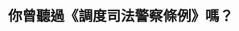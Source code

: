 ---
id: "9"
lang: zh-tw
publish: "TRUE"
description: 「 廢除《調度司法警察條例》，尊重警察工作之專業，共同營造我國精緻司法的願景」連署案
selected: "FALSE"
blog_selected: "FALSE"
thumbnail: https://cm.pdis.nat.gov.tw/images/post/1JY8OaMILBZRDKHs65E1pm6N6Z5NZfOy6.jpg
title: 你曾聽過《調度司法警察條例》嗎？
introduction:
  content: 《調度司法警察條例》於1945年3月15日制定，沿用至今，實務上發生部分檢察官濫用此條例，交辦無涉刑事偵查之事項，很可能違反權力分立的原則。本次民眾提案，我們透過協作會議的討論先釐清，雖根據《刑事訴訟法》，檢察官為偵查主體、司法警察為偵查輔助機關，檢察官僅在偵辦司法案件時有權指揮調度司法警察，但執行上確有違反的情形。藉此，我們將問題回歸到司法警察對於檢警關係的互動模式的期待，討論此條例是否該被廢除，或者能夠跟《刑事訴訟法》或《法院組織法》做配套修正，而根據多方的激盪分享，法務部也會將討論成果納入修法參考，進行完整研議後一併提案函請立法院審議。
color: red
join:
  type: 提
  title: 廢除《調度司法警察條例》，尊重警察工作之專業，共同營造我國精緻司法的願景
  link: https://join.gov.tw/idea/detail/fae5f166-47a3-497c-9af6-b9817ab48e70
  image: https://cm.pdis.tw/images/post/9/1HoimfZKV2JEWvGmpOdL7YzwoHSWDASjD.jpg
layout: post
departments:
  - 法務部
embed:
  mind_map:
    links:
      - https://miro.com/app/live-embed/o9J_k0ABUs0=/?moveToViewport=-8563,-1920,5529,4752&embedAutoplay=true
  ministry_slide:
    links:
      - https://issuu.com/pdis.tw/docs/1060602_-_.pptx
  host_slide:
    links:
      - https://issuu.com/pdis.tw/docs/_1060531
  transcript:
    links:
      - https://sayit.pdis.nat.gov.tw/2017-06-02-%E9%96%8B%E6%94%BE%E6%94%BF%E5%BA%9C%E8%81%AF%E7%B5%A1%E4%BA%BA%E7%AC%AC%E4%B9%9D%E6%AC%A1%E5%8D%94%E4%BD%9C%E6%9C%83%E8%AD%B0
---
